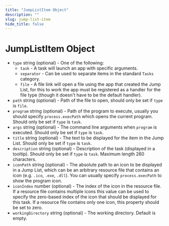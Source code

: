 ```yaml
---
title: "JumpListItem Object"
description: ""
slug: jump-list-item
hide_title: false
---
```


# JumpListItem Object

* `type` string (optional) - One of the following:
  * `task` - A task will launch an app with specific arguments.
  * `separator` - Can be used to separate items in the standard `Tasks`
    category.
  * `file` - A file link will open a file using the app that created the
    Jump List, for this to work the app must be registered as a handler for
    the file type (though it doesn't have to be the default handler).
* `path` string (optional) - Path of the file to open, should only be set if `type` is
  `file`.
* `program` string (optional) - Path of the program to execute, usually you should
  specify `process.execPath` which opens the current program. Should only be
  set if `type` is `task`.
* `args` string (optional) - The command line arguments when `program` is executed. Should
  only be set if `type` is `task`.
* `title` string (optional) - The text to be displayed for the item in the Jump List.
  Should only be set if `type` is `task`.
* `description` string (optional) - Description of the task (displayed in a tooltip).
  Should only be set if `type` is `task`. Maximum length 260 characters.
* `iconPath` string (optional) - The absolute path to an icon to be displayed in a
  Jump List, which can be an arbitrary resource file that contains an icon
  (e.g. `.ico`, `.exe`, `.dll`). You can usually specify `process.execPath` to
  show the program icon.
* `iconIndex` number (optional) - The index of the icon in the resource file. If a
  resource file contains multiple icons this value can be used to specify the
  zero-based index of the icon that should be displayed for this task. If a
  resource file contains only one icon, this property should be set to zero.
* `workingDirectory` string (optional) - The working directory. Default is empty.
